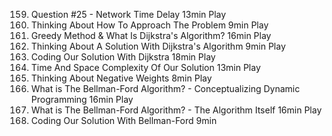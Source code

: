159. Question #25 - Network Time Delay
     13min
     Play
160. Thinking About How To Approach The Problem
     9min
     Play
161. Greedy Method & What Is Dijkstra's Algorithm?
     16min
     Play
162. Thinking About A Solution With Dijkstra's Algorithm
     9min
     Play
163. Coding Our Solution With Dijkstra
     18min
     Play
164. Time And Space Complexity Of Our Solution
     13min
     Play
165. Thinking About Negative Weights
     8min
     Play
166. What is The Bellman-Ford Algorithm? - Conceptualizing Dynamic Programming
     16min
     Play
167. What is The Bellman-Ford Algorithm? - The Algorithm Itself
     16min
     Play
168. Coding Our Solution With Bellman-Ford
     9min
